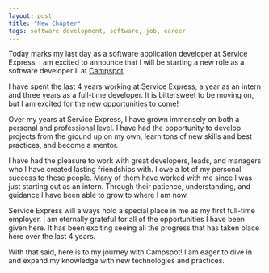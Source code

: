 ```yaml
---
layout: post
title: "New Chapter"
tags: software development, software, job, career
---
```


Today marks my last day as a software application developer at Service Express. I am excited to announce that I will be starting a new role as a software developer II at [Campspot](https://www.campspot.com). 

I have spent the last 4 years working at Service Express; a year as an intern and three years as a full-time developer. It is bittersweet to be moving on, but I am excited for the new opportunities to come! 

Over my years at Service Express, I have grown immensely on both a personal and professional level. I have had the opportunity to develop projects from the ground up on my own, learn tons of new skills and best practices, and become a mentor. 

I have had the pleasure to work with great developers, leads, and managers who I have created lasting friendships with. I owe a lot of my personal success to these people. Many of them have worked with me since I was just starting out as an intern. Through their patience, understanding, and guidance I have been able to grow to where I am now. 

Service Express will always hold a special place in me as my first full-time employer. I am eternally grateful for all of the opportunities I have been given here. It has been exciting seeing all the progress that has taken place here over the last 4 years. 

With that said, here is to my journey with Campspot! I am eager to dive in and expand my knowledge with new technologies and practices. 
